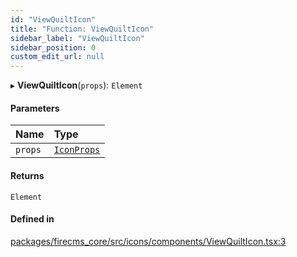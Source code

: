 ```yaml
---
id: "ViewQuiltIcon"
title: "Function: ViewQuiltIcon"
sidebar_label: "ViewQuiltIcon"
sidebar_position: 0
custom_edit_url: null
---
```


▸ **ViewQuiltIcon**(`props`): `Element`

#### Parameters

| Name | Type |
| :------ | :------ |
| `props` | [`IconProps`](../types/IconProps.md) |

#### Returns

`Element`

#### Defined in

[packages/firecms_core/src/icons/components/ViewQuiltIcon.tsx:3](https://github.com/FireCMSco/firecms/blob/d45f3739/packages/firecms_core/src/icons/components/ViewQuiltIcon.tsx#L3)
